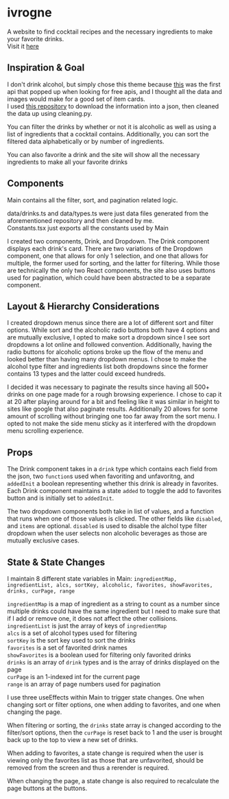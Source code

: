 # ivrogne

A website to find cocktail recipes and the necessary ingredients to make your favorite drinks.  
Visit it [here](https://sombersheep77.github.io/ivrogne)

## Inspiration & Goal

I don't drink alcohol, but simply chose this theme because [this](https://www.thecocktaildb.com/api.php) was the first api that popped up when looking for free apis, and I thought all the data and images would make for a good set of item cards.  
I used [this repository](https://github.com/lauriharpf/thecocktaildb-downloader) to download the information into a json, then cleaned the data up using cleaning.py.

You can filter the drinks by whether or not it is alcoholic as well as using a list of ingredients that a cocktail contains. Additionally, you can sort the filtered data alphabetically or by number of ingredients.

You can also favorite a drink and the site will show all the necessary ingredients to make all your favorite drinks

## Components

Main contains all the filter, sort, and pagination related logic.

data/drinks.ts and data/types.ts were just data files generated from the aforementioned repository and then cleaned by me.  
Constants.tsx just exports all the constants used by Main

I created two components, Drink, and Dropdown. The Drink component displays each drink's card. There are two variations of the Dropdown component, one that allows for only 1 selection, and one that allows for multiple, the former used for sorting, and the latter for filtering. While those are technically the only two React components, the site also uses buttons used for pagination, which could have been abstracted to be a separate component.

## Layout & Hierarchy Considerations

I created dropdown menus since there are a lot of different sort and filter options. While sort and the alcoholic radio buttons both have 4 options and are mutually exclusive, I opted to make sort a dropdown since I see sort dropdowns a lot online and followed convention. Additionally, having the radio buttons for alcoholic options broke up the flow of the menu and looked better than having many dropdown menus. I chose to make the alcohol type filter and ingredients list both dropdowns since the former contains 13 types and the latter could exceed hundreds.

I decided it was necessary to paginate the results since having all 500+ drinks on one page made for a rough browsing experience. I chose to cap it at 20 after playing around for a bit and feeling like it was similar in height to sites like google that also paginate results. Additionally 20 allows for some amount of scrolling without bringing one too far away from the sort menu. I opted to not make the side menu sticky as it interfered with the dropdown menu scrolling experience.

## Props

The Drink component takes in a `drink` type which contains each field from the json, two `function`s used when favoriting and unfavoritng, and `addedInit` a boolean representing whether this drink is already in favorites. Each Drink component maintains a state `added` to toggle the add to favorites button and is initially set to `addedInit`.

The two dropdown components both take in list of values, and a function that runs when one of those values is clicked. The other fields like `disabled`, and `items` are optional. `disabled` is used to disable the alchol type filter dropdown when the user selects non alcoholic beverages as those are mutually exclusive cases.

## State & State Changes

I maintain 8 different state variables in Main: `ingredientMap, ingredientList, alcs, sortKey, alcoholic, favorites, showFavorites, drinks, curPage, range`

`ingredientMap` is a map of ingredient as a string to count as a number since multiple drinks could have the same ingredient but I need to make sure that if I add or remove one, it does not affect the other collisions.  
`ingredientList` is just the array of keys of `ingredientMap`  
`alcs` is a set of alcohol types used for filtering  
`sortKey` is the sort key used to sort the drinks  
`favorites` is a set of favorited drink names  
`showFavorites` is a boolean used for filtering only favorited drinks  
`drinks` is an array of `drink` types and is the array of drinks displayed on the page  
`curPage` is an 1-indexed int for the current page  
`range` is an array of page numbers used for pagination  

I use three useEffects within Main to trigger state changes. One when changing sort or filter options, one when adding to favorites, and one when changing the page.

When filtering or sorting, the `drinks` state array is changed according to the filter/sort options, then the `curPage` is reset back to 1 and the user is brought back up to the top to view a new set of drinks.

When adding to favorites, a state change is required when the user is viewing only the favorites list as those that are unfavorited, should be removed from the screen and thus a rerender is required.

When changing the page, a state change is also required to recalculate the page buttons at the buttons.
